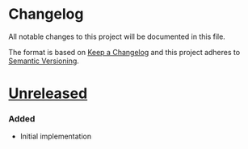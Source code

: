 # Changelog

All notable changes to this project will be documented in this file.

The format is based on [Keep a Changelog](http://keepachangelog.com/en/1.0.0/)
and this project adheres to [Semantic Versioning](http://semver.org/spec/v2.0.0.html).

# [Unreleased]

### Added
- Initial implementation


[Unreleased]: https://github.com/razorcorp/bfc-bin-collection-notifier/compare/736e44b...HEAD
